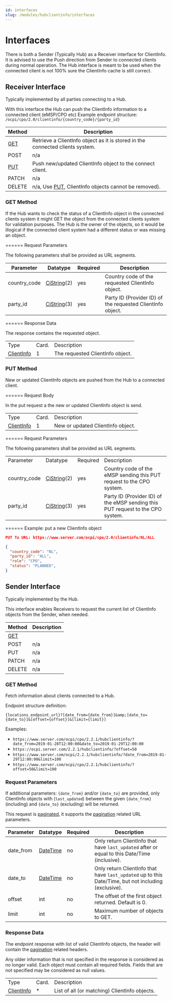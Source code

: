 ```yaml
---
id: interfaces
slug: /modules/hubclientinfo/interfaces
---
```

# Interfaces

There is both a Sender (Typically Hub) as a Receiver interface for ClientInfo. It is advised to use the Push direction
from Sender to connected clients during normal operation. The Hub interface is meant to be used when the connected
client is not 100% sure the ClientInfo cache is still correct.

## Receiver Interface

Typically implemented by all parties connecting to a Hub.

With this interface the Hub can push the ClientInfo information to a connected client (eMSP/CPO etc) Example endpoint
structure: `/ocpi/cpo/2.0/clientinfo/{country_code}/{party_id}`

| Method                                                          | Description                                                                                                      |
|-----------------------------------------------------------------|------------------------------------------------------------------------------------------------------------------|
| [GET](/06-modules/10-hubclientinfo/05-interfaces.md#get-method) | Retrieve a ClientInfo object as it is stored in the connected clients system.                                    |
| POST                                                            | n/a                                                                                                              |
| [PUT](/06-modules/10-hubclientinfo/05-interfaces.md#put-method) | Push new/updated ClientInfo object to the connect client.                                                        |
| PATCH                                                           | n/a                                                                                                              |
| DELETE                                                          | n/a, Use [PUT](/06-modules/10-hubclientinfo/05-interfaces.md#put-method), ClientInfo objects cannot be removed). |

### **GET** Method

If the Hub wants to check the status of a ClientInfo object in the connected clients system it might GET the object from
the connected clients system for validation purposes. The Hub is the owner of the objects, so it would be illogical if
the connected client system had a different status or was missing an object.

====== Request Parameters

The following parameters shall be provided as URL segments.

| Parameter    | Datatype                                           | Required | Description                                                |
|--------------|----------------------------------------------------|----------|------------------------------------------------------------|
| country_code | [CiString](/07-types/01-intro.md#cistring-type)(2) | yes      | Country code of the requested ClientInfo object.           |
| party_id     | [CiString](/07-types/01-intro.md#cistring-type)(3) | yes      | Party ID (Provider ID) of the requested ClientInfo object. |

====== Response Data

The response contains the requested object.

|                                                                                       |       |                                  |
|---------------------------------------------------------------------------------------|-------|----------------------------------|
| Type                                                                                  | Card. | Description                      |
| [ClientInfo](/06-modules/10-hubclientinfo/06-object-description.md#clientinfo-object) | 1     | The requested ClientInfo object. |

### **PUT** Method

New or updated ClientInfo objects are pushed from the Hub to a connected client.

====== Request Body

In the put request a the new or updated ClientInfo object is send.

|                                                                                       |       |                                   |
|---------------------------------------------------------------------------------------|-------|-----------------------------------|
| Type                                                                                  | Card. | Description                       |
| [ClientInfo](/06-modules/10-hubclientinfo/06-object-description.md#clientinfo-object) | 1     | New or updated ClientInfo object. |

====== Request Parameters

The following parameters shall be provided as URL segments.

|              |                                                    |          |                                                                                |
|--------------|----------------------------------------------------|----------|--------------------------------------------------------------------------------|
| Parameter    | Datatype                                           | Required | Description                                                                    |
| country_code | [CiString](/07-types/01-intro.md#cistring-type)(2) | yes      | Country code of the eMSP sending this PUT request to the CPO system.           |
| party_id     | [CiString](/07-types/01-intro.md#cistring-type)(3) | yes      | Party ID (Provider ID) of the eMSP sending this PUT request to the CPO system. |

====== Example: put a new ClientInfo object

```json
PUT To URL: https://www.server.com/ocpi/cpo/2.0/clientinfo/NL/ALL

{
  "country_code": "NL",
  "party_id": "ALL",
  "role": "CPO",
  "status": "PLANNED",
}
```

## Sender Interface

Typically implemented by the Hub.

This interface enables Receivers to request the current list of ClientInfo objects from the Sender, when needed.

| Method                                                            | Description |
|-------------------------------------------------------------------|-------------|
| [GET](/06-modules/10-hubclientinfo/05-interfaces.md#get-method-1) |             |
| POST                                                              | n/a         |
| PUT                                                               | n/a         |
| PATCH                                                             | n/a         |
| DELETE                                                            | n/a         |

### **GET** Method

Fetch information about clients connected to a Hub.

Endpoint structure definition:

`{locations_endpoint_url}?[date_from={date_from}]&amp;[date_to={date_to}]&[offset={offset}]&[limit={limit}]`

Examples:

* `https://www.server.com/ocpi/cpo/2.2.1/hubclientinfo/?date_from=2019-01-28T12:00:00&date_to=2019-01-29T12:00:00`
* `https://ocpi.server.com/2.2.1/hubclientinfo/?offset=50`
* `https://www.server.com/ocpi/2.2.1/hubclientinfo/?date_from=2019-01-29T12:00:00&limit=100`
* `https://www.server.com/ocpi/cpo/2.2.1/hubclientinfo/?offset=50&limit=100`

### Request Parameters

If additional parameters: `{date_from}` and/or `{date_to}` are provided, only ClientInfo objects with (`last_updated`)
between the given `{date_from}` (including) and `{date_to}` (excluding) will be returned.

This request is [paginated](/04-transport-and-format/01-json-http-implementation-guide.md#pagination), it supports the
[pagination](/04-transport-and-format/01-json-http-implementation-guide.md#paginated-request) related URL parameters.

| Parameter | Datatype                                        | Required | Description                                                                                          |
|-----------|-------------------------------------------------|----------|------------------------------------------------------------------------------------------------------|
| date_from | [DateTime](/07-types/01-intro.md#datetime-type) | no       | Only return ClientInfo that have `last_updated` after or equal to this Date/Time (inclusive).        |
| date_to   | [DateTime](/07-types/01-intro.md#datetime-type) | no       | Only return ClientInfo that have `last_updated` up to this Date/Time, but not including (exclusive). |
| offset    | int                                             | no       | The offset of the first object returned. Default is 0.                                               |
| limit     | int                                             | no       | Maximum number of objects to GET.                                                                    |

### Response Data

The endpoint response with list of valid ClientInfo objects, the header will contain the
[pagination](/04-transport-and-format/01-json-http-implementation-guide.md#paginated-response) related headers.

Any older information that is not specified in the response is considered as no longer valid. Each object must contain
all required fields. Fields that are not specified may be considered as null values.

|                                                                                       |       |                                               |
|---------------------------------------------------------------------------------------|-------|-----------------------------------------------|
| Type                                                                                  | Card. | Description                                   |
| [ClientInfo](/06-modules/10-hubclientinfo/06-object-description.md#clientinfo-object) | \*    | List of all (or matching) ClientInfo objects. |
